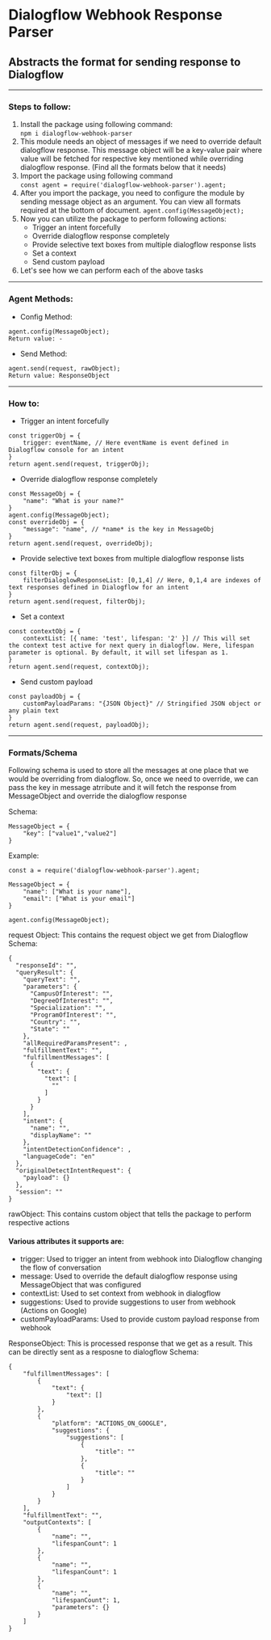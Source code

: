 # Dialogflow Webhook Response Parser
## Abstracts the format for sending response to Dialogflow
---
### Steps to follow:
1. Install the package using following command:  
`npm i dialogflow-webhook-parser`
2. This module needs an object of messages if we need to override default dialogflow response. This message object will be a key-value pair where value will be fetched for respective key mentioned while overriding dialogflow response. (Find all the formats below that it needs)
3. Import the package using following command  
 `const agent = require('dialogflow-webhook-parser').agent;`
4. After you import the package, you need to configure the module by sending message object as an argument. You can view all formats required at the bottom of document.
`agent.config(MessageObject);`
5. Now you can utilize the package to perform following actions:
    - Trigger an intent forcefully
    - Override dialogflow response completely
    - Provide selective text boxes from multiple dialogflow response lists
    - Set a context
    - Send custom payload
6. Let's see how we can perform each of the above tasks
---
### Agent Methods:  
- Config Method:  
```
agent.config(MessageObject);
Return value: -  
```  
- Send Method:
```
agent.send(request, rawObject);
Return value: ResponseObject 
```  

---
### How to:
- Trigger an intent forcefully
```
const triggerObj = {
    trigger: eventName, // Here eventName is event defined in Dialogflow console for an intent
}
return agent.send(request, triggerObj);
```  
- Override dialogflow response completely
```
const MessageObj = {
    "name": "What is your name?"
}
agent.config(MessageObject);
const overrideObj = {
    "message": "name", // *name* is the key in MessageObj
}
return agent.send(request, overrideObj);
```
- Provide selective text boxes from multiple dialogflow response lists
```
const filterObj = {
    filterDialoglowResponseList: [0,1,4] // Here, 0,1,4 are indexes of text responses defined in Dialogflow for an intent
}
return agent.send(request, filterObj);
```
- Set a context
```
const contextObj = {
    contextList: [{ name: 'test', lifespan: '2' }] // This will set the context test active for next query in dialogflow. Here, lifespan parameter is optional. By default, it will set lifespan as 1.
}
return agent.send(request, contextObj);
```
- Send custom payload
```
const payloadObj = {
    customPayloadParams: "{JSON Object}" // Stringified JSON object or any plain text 
}
return agent.send(request, payloadObj);
```

---
### Formats/Schema

Following schema is used to store all the messages at one place that we would be overriding from dialogflow. So, once we need to override, we can pass the key in message atrribute and it will fetch the response from MessageObject and override the dialogflow response

Schema:
```
MessageObject = {
    "key": ["value1","value2"]
}
```
Example:
```
const a = require('dialogflow-webhook-parser').agent;

MessageObject = {
    "name": ["What is your name"],
    "email": ["What is your email"]
}

agent.config(MessageObject);
```

request Object: This contains the request object we get from Dialogflow
Schema:
```
{
  "responseId": "",
  "queryResult": {
    "queryText": "",
    "parameters": {
      "CampusOfInterest": "",
      "DegreeOfInterest": "",
      "Specialization": "",
      "ProgramOfInterest": "",
      "Country": "",
      "State": ""
    },
    "allRequiredParamsPresent": ,
    "fulfillmentText": "",
    "fulfillmentMessages": [
      {
        "text": {
          "text": [
            ""
          ]
        }
      }
    ],
    "intent": {
      "name": "",
      "displayName": ""
    },
    "intentDetectionConfidence": ,
    "languageCode": "en"
  },
  "originalDetectIntentRequest": {
    "payload": {}
  },
  "session": ""
}
```
rawObject: This contains custom object that tells the package to perform respective actions
#### Various attributes it supports are:
- trigger: Used to trigger an intent from webhook into Dialogflow changing the flow of conversation
- message: Used to override the default dialogflow response using MessageObject that was configured
- contextList: Used to set context from webhook in dialogflow
- suggestions: Used to provide suggestions to user from webhook (Actions on Google)
- customPayloadParams: Used to provide custom payload response from webhook

ResponseObject: This is processed response that we get as a result. This can be directly sent as a resposne to dialogflow
Schema:
```
{
    "fulfillmentMessages": [
        {
            "text": {
                "text": []
            }
        },
        {
            "platform": "ACTIONS_ON_GOOGLE",
            "suggestions": {
                "suggestions": [
                    {
                        "title": ""
                    },
                    {
                        "title": ""
                    }
                ]
            }
        }
    ],
    "fulfillmentText": "",
    "outputContexts": [
        {
            "name": "",
            "lifespanCount": 1
        },
        {
            "name": "",
            "lifespanCount": 1
        },
        {
            "name": "",
            "lifespanCount": 1,
            "parameters": {}
        }
    ]
}
```